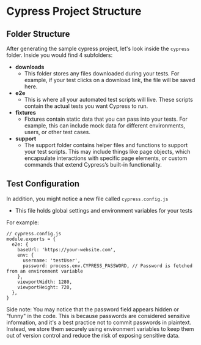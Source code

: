 # Cypress Project Structure

## Folder Structure
After generating the sample cypress project, let's look inside the `cypress` folder. Inside you would find 4 subfolders:
- **downloads**
    - This folder stores any files downloaded during your tests. For example, if your test clicks on a download link, the file will be saved here.
- **e2e**
    - This is where all your automated test scripts will live. These scripts contain the actual tests you want Cypress to run.
- **fixtures**
    - Fixtures contain static data that you can pass into your tests. For example, this can include mock data for different environments, users, or other test cases.
- **support**
    - The support folder contains helper files and functions to support your test scripts. This may include things like page objects, which encapsulate interactions with specific page elements, or custom commands that extend Cypress’s built-in functionality.

## Test Configuration

In addition, you might notice a new file called `cypress.config.js`
- This file holds global settings and environment variables for your tests

For example:
```
// cypress.config.js
module.exports = {
  e2e: {
    baseUrl: 'https://your-website.com',
    env: {
      username: 'testUser',
      password: process.env.CYPRESS_PASSWORD, // Password is fetched from an environment variable
    },
    viewportWidth: 1280,
    viewportHeight: 720,
  },
}
```

Side note: You may notice that the password field appears hidden or "funny" in the code. This is because passwords are considered sensitive information, and it's a best practice not to commit passwords in plaintext. Instead, we store them securely using environment variables to keep them out of version control and reduce the risk of exposing sensitive data.
